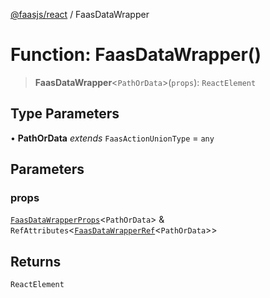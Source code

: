 [@faasjs/react](../README.md) / FaasDataWrapper

# Function: FaasDataWrapper()

> **FaasDataWrapper**\<`PathOrData`\>(`props`): `ReactElement`

## Type Parameters

• **PathOrData** *extends* `FaasActionUnionType` = `any`

## Parameters

### props

[`FaasDataWrapperProps`](../type-aliases/FaasDataWrapperProps.md)\<`PathOrData`\> & `RefAttributes`\<[`FaasDataWrapperRef`](../type-aliases/FaasDataWrapperRef.md)\<`PathOrData`\>\>

## Returns

`ReactElement`
